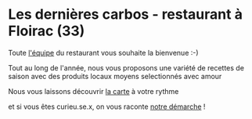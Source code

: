 # Les dernières carbos - restaurant à Floirac (33)

Toute [l'équipe](l-equipe) du restaurant vous souhaite la bienvenue :-)

Tout au long de l'année, nous vous proposons une variété de recettes de saison avec des produits locaux moyens selectionnés avec amour

Nous vous laissons découvrir [la carte](la-carte) à votre rythme

et si vous êtes curieu.se.x, on vous raconte [notre démarche](a-propos) !